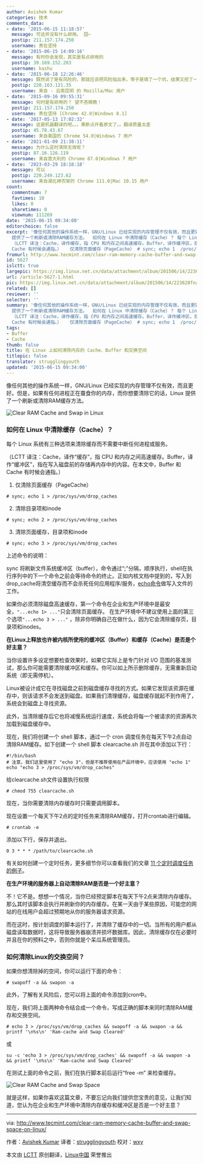 ```yaml
---
author: Avishek Kumar
categories: 技术
comments_data:
- date: '2015-06-15 11:18:57'
  message: 可这并没有什么卵用。 囧~
  postip: 211.157.174.250
  username: 贵在坚持
- date: '2015-06-15 14:09:16'
  message: 有时你会发现，其实是有点卵用的
  postip: 39.169.152.203
  username: kashu
- date: '2015-06-18 12:26:46'
  message: 既然说了是有风险的，那就应该把风险指出来，等于是填了一个坑，结果又挖了一个更大的
  postip: 220.163.121.35
  username: 来自 - 云南昆明 的 Mozilla/Mac 用户
- date: '2015-09-16 09:55:31'
  message: 何时是有卵用的？ 望不吝赐教！
  postip: 211.157.174.250
  username: 贵在坚持 [Chrome 42.0|Windows 8.1]
- date: '2017-05-13 17:02:32'
  message: 这是机器翻译的吧。。。果断点开看原文了。。翻译质量太差
  postip: 45.78.43.67
  username: 来自美国的 Chrome 54.0|Windows 7 用户
- date: '2021-01-09 21:38:11'
  message: 为什么定时清除无效呢？
  postip: 87.16.126.119
  username: 来自意大利的 Chrome 87.0|Windows 7 用户
- date: '2023-03-29 18:18:18'
  message: 可以
  postip: 220.249.123.62
  username: 来自湖北神农架的 Chrome 111.0|Mac 10.15 用户
count:
  commentnum: 7
  favtimes: 10
  likes: 0
  sharetimes: 0
  viewnum: 111269
date: '2015-06-15 09:34:00'
editorchoice: false
excerpt: '像任何其他的操作系统一样，GNU/Linux 已经实现的内存管理不仅有效，而且更好。但是，如果有任何进程正在蚕食你的内存，而你想要清除它的话，Linux
  提供了一个刷新或清除RAM缓存方法。  如何在 Linux 中清除缓存（Cache）？ 每个 Linux 系统有三种选项来清除缓存而不需要中断任何进程或服务。
  （LCTT 译注：Cache，译作缓存，指 CPU 和内存之间高速缓存。Buffer，译作缓冲区，指在写入磁盘前的存储再内存中的内容。在本文中，Buffer 和
  Cache 有时候会通指。）   仅清除页面缓存（PageCache） # sync; echo 1  /proc/sys/vm/drop_caches'
fromurl: http://www.tecmint.com/clear-ram-memory-cache-buffer-and-swap-space-on-linux/
id: 5627
islctt: true
largepic: https://img.linux.net.cn/data/attachment/album/201506/14/223628fnaf2ja11f0azaf0.jpg
url: /article-5627-1.html
pic: https://img.linux.net.cn/data/attachment/album/201506/14/223628fnaf2ja11f0azaf0.jpg.thumb.jpg
related: []
reviewer: ''
selector: ''
summary: '像任何其他的操作系统一样，GNU/Linux 已经实现的内存管理不仅有效，而且更好。但是，如果有任何进程正在蚕食你的内存，而你想要清除它的话，Linux
  提供了一个刷新或清除RAM缓存方法。  如何在 Linux 中清除缓存（Cache）？ 每个 Linux 系统有三种选项来清除缓存而不需要中断任何进程或服务。
  （LCTT 译注：Cache，译作缓存，指 CPU 和内存之间高速缓存。Buffer，译作缓冲区，指在写入磁盘前的存储再内存中的内容。在本文中，Buffer 和
  Cache 有时候会通指。）   仅清除页面缓存（PageCache） # sync; echo 1  /proc/sys/vm/drop_caches'
tags:
- Buffer
- Cache
thumb: false
title: 在 Linux 上如何清除内存的 Cache、Buffer 和交换空间
titlepic: false
translator: strugglingyouth
updated: '2015-06-15 09:34:00'
---
```


像任何其他的操作系统一样，GNU/Linux 已经实现的内存管理不仅有效，而且更好。但是，如果有任何进程正在蚕食你的内存，而你想要清除它的话，Linux 提供了一个刷新或清除RAM缓存方法。


![Clear RAM Cache and Swap in Linux](/data/attachment/album/201506/14/223628fnaf2ja11f0azaf0.jpg)


### 如何在 Linux 中清除缓存（Cache）？


每个 Linux 系统有三种选项来清除缓存而不需要中断任何进程或服务。


（LCTT 译注：Cache，译作“缓存”，指 CPU 和内存之间高速缓存。Buffer，译作“缓冲区”，指在写入磁盘前的存储再内存中的内容。在本文中，Buffer 和 Cache 有时候会通指。）


1. 仅清除页面缓存（PageCache）



```
# sync; echo 1 > /proc/sys/vm/drop_caches       

```
2. 清除目录项和inode



```
# sync; echo 2 > /proc/sys/vm/drop_caches       

```
3. 清除页面缓存，目录项和inode



```
# sync; echo 3 > /proc/sys/vm/drop_caches 

```


上述命令的说明：


sync 将刷新文件系统缓冲区（buffer），命令通过“;”分隔，顺序执行，shell在执行序列中的下一个命令之前会等待命令的终止。正如内核文档中提到的，写入到drop\_cache将清空缓存而不会杀死任何应用程序/服务，[echo命令](/article-3592-1.html)做写入文件的工作。


如果你必须清除磁盘高速缓存，第一个命令在企业和生产环境中是最安全，`"...echo 1> ..."`只会清除页面缓存。 在生产环境中不建议使用上面的第三个选项`"...echo 3 > ..."` ，除非你明确自己在做什么，因为它会清除缓存页，目录项和inodes。


**在Linux上释放也许被内核所使用的缓冲区（Buffer）和缓存（Cache）是否是个好主意？**


当你设置许多设定想要检查效果时，如果它实际上是专门针对 I/O 范围的基准测试，那么你可能需要清除缓冲区和缓存。你可以如上所示删除缓存，无需重新启动系统（即无需停机）。


Linux被设计成它在寻找磁盘之前到磁盘缓存寻找的方式。如果它发现该资源在缓存中，则该请求不会发送到磁盘。如果我们清理缓存，磁盘缓存就起不到作用了，系统会到磁盘上寻找资源。


此外，当清除缓存后它也将减慢系统运行速度，系统会将每一个被请求的资源再次加载到磁盘缓存中。


现在，我们将创建一个 shell 脚本，通过一个 cron 调度任务在每天下午2点自动清除RAM缓存。如下创建一个 shell 脚本 clearcache.sh 并在其中添加以下行：



```
#!/bin/bash
# 注意，我们这里使用了 "echo 3"，但是不推荐使用在产品环境中，应该使用 "echo 1"
echo "echo 3 > /proc/sys/vm/drop_caches"

```

给clearcache.sh文件设置执行权限



```
# chmod 755 clearcache.sh

```

现在，当你需要清除内存缓存时只需要调用脚本。


现在设置一个每天下午2点的定时任务来清除RAM缓存，打开crontab进行编辑。



```
# crontab -e

```

添加以下行，保存并退出。



```
0 3 * * * /path/to/clearcache.sh

```

有关如何创建一个定时任务，更多细节你可以查看我们的文章 [11 个定时调度任务的例子](http://www.tecmint.com/11-cron-scheduling-task-examples-in-linux/)。


**在生产环境的服务器上自动清除RAM是否是一个好主意？**


不！它不是。想想一个情况，当你已经预定脚本在每天下午2点来清除内存缓存。那么其时该脚本会执行并刷新你的内存缓存。在某一天由于某些原因，可能您的网站的在线用户会超过预期地从你的服务器请求资源。


而在这时，按计划调度的脚本运行了，并清除了缓存中的一切。当所有的用户都从磁盘读取数据时，这将导致服务器崩溃并损坏数据库。因此，清除缓存仅在必要时并且在你的预料之中，否则你就是个呆瓜系统管理员。


### 如何清除Linux的交换空间？


如果你想清除掉的空间，你可以运行下面的命令：



```
# swapoff -a && swapon -a

```

此外，了解有关风险后，您可以将上面的命令添加到cron中。


现在，我们将上面两种命令结合成一个命令，写成正确的脚本来同时清除RAM缓存和交换空间。



```
# echo 3 > /proc/sys/vm/drop_caches && swapoff -a && swapon -a && printf '\n%s\n' 'Ram-cache and Swap Cleared'

```

或



```
su -c 'echo 3 > /proc/sys/vm/drop_caches' && swapoff -a && swapon -a && printf '\n%s\n' 'Ram-cache and Swap Cleared'

```

在测试上面的命令之前，我们在执行脚本前后运行“free -m” 来检查缓存。


![Clear RAM Cache and Swap Space](/data/attachment/album/201506/14/223630gbmhh70umvj00fl8.gif)


就是这样，如果你喜欢这篇文章，不要忘记向我们提供您宝贵的意见，让我们知道，您认为在企业和生产环境中清除内存缓存和缓冲区是否是一个好主意？




---


via: <http://www.tecmint.com/clear-ram-memory-cache-buffer-and-swap-space-on-linux/>


作者：[Avishek Kumar](http://www.tecmint.com/author/avishek/) 译者：[strugglingyouth](https://github.com/strugglingyouth) 校对：[wxy](https://github.com/wxy)


本文由 [LCTT](https://github.com/LCTT/TranslateProject) 原创翻译，[Linux中国](https://linux.cn/) 荣誉推出